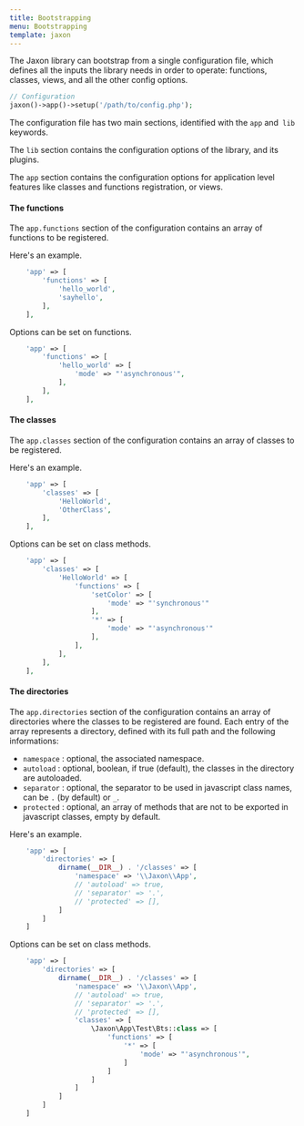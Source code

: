```yaml
---
title: Bootstrapping
menu: Bootstrapping
template: jaxon
---
```


The Jaxon library can bootstrap from a single configuration file, which defines all the inputs the library needs in order to operate: functions, classes, views, and all the other config options.


```php
// Configuration
jaxon()->app()->setup('/path/to/config.php');
```

The configuration file has two main sections, identified with the `app` and` lib` keywords.

The `lib` section contains the configuration options of the library, and its plugins.

The `app` section contains the configuration options for application level features like classes and functions registration, or views.

#### The functions

The `app.functions` section of the configuration contains an array of functions to be registered.

Here's an example.

```php
    'app' => [
        'functions' => [
            'hello_world',
            'sayhello',
        ],
    ],
```

Options can be set on functions.

```php
    'app' => [
        'functions' => [
            'hello_world' => [
                'mode' => "'asynchronous'",
            ],
        ],
    ],
```

#### The classes

The `app.classes` section of the configuration contains an array of classes to be registered.

Here's an example.

```php
    'app' => [
        'classes' => [
            'HelloWorld',
            'OtherClass',
        ],
    ],
```

Options can be set on class methods.

```php
    'app' => [
        'classes' => [
            'HelloWorld' => [
                'functions' => [
                    'setColor' => [
                        'mode' => "'synchronous'"
                    ],
                    '*' => [
                        'mode' => "'asynchronous'"
                    ],
                ],
            ],
        ],
    ],
```

#### The directories

The `app.directories` section of the configuration contains an array of directories where the classes to be registered are found.
Each entry of the array represents a directory, defined with its full path and the following informations:

- `namespace` : optional, the associated namespace.
- `autoload` : optional, boolean, if true (default), the classes in the directory are autoloaded.
- `separator` : optional, the separator to be used in javascript class names, can be `.` (by default) or `_`.
- `protected` : optional, an array of methods that are not to be exported in javascript classes, empty by default.

Here's an example.

```php
    'app' => [
        'directories' => [
            dirname(__DIR__) . '/classes' => [
                'namespace' => '\\Jaxon\\App',
                // 'autoload' => true,
                // 'separator' => '.',
                // 'protected' => [],
            ]
        ]
    ]
```

Options can be set on class methods.

```php
    'app' => [
        'directories' => [
            dirname(__DIR__) . '/classes' => [
                'namespace' => '\\Jaxon\\App',
                // 'autoload' => true,
                // 'separator' => '.',
                // 'protected' => [],
                'classes' => [
                    \Jaxon\App\Test\Bts::class => [
                        'functions' => [
                            '*' => [
                                'mode' => "'asynchronous'",
                            ]
                        ]
                    ]
                ]
            ]
        ]
    ]
```
